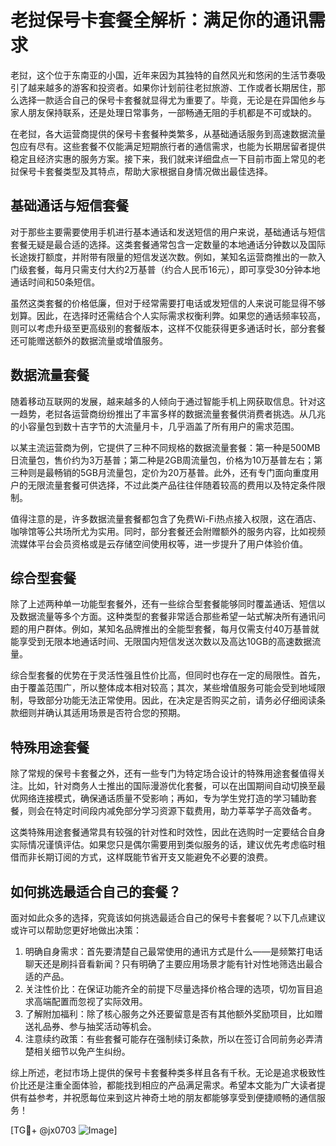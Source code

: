 # 老挝保号卡套餐全解析：满足你的通讯需求

老挝，这个位于东南亚的小国，近年来因为其独特的自然风光和悠闲的生活节奏吸引了越来越多的游客和投资者。如果你计划前往老挝旅游、工作或者长期居住，那么选择一款适合自己的保号卡套餐就显得尤为重要了。毕竟，无论是在异国他乡与家人朋友保持联系，还是处理日常事务，一部畅通无阻的手机都是不可或缺的。

在老挝，各大运营商提供的保号卡套餐种类繁多，从基础通话服务到高速数据流量包应有尽有。这些套餐不仅能满足短期旅行者的通信需求，也能为长期居留者提供稳定且经济实惠的服务方案。接下来，我们就来详细盘点一下目前市面上常见的老挝保号卡套餐类型及其特点，帮助大家根据自身情况做出最佳选择。

## 基础通话与短信套餐

对于那些主要需要使用手机进行基本通话和发送短信的用户来说，基础通话与短信套餐无疑是最合适的选择。这类套餐通常包含一定数量的本地通话分钟数以及国际长途拨打额度，并附带有限量的短信发送次数。例如，某知名运营商推出的一款入门级套餐，每月只需支付大约2万基普（约合人民币16元），即可享受30分钟本地通话时间和50条短信。

虽然这类套餐的价格低廉，但对于经常需要打电话或发短信的人来说可能显得不够划算。因此，在选择时还需结合个人实际需求权衡利弊。如果您的通话频率较高，则可以考虑升级至更高级别的套餐版本，这样不仅能获得更多通话时长，部分套餐还可能赠送额外的数据流量或增值服务。

## 数据流量套餐

随着移动互联网的发展，越来越多的人倾向于通过智能手机上网获取信息。针对这一趋势，老挝各运营商纷纷推出了丰富多样的数据流量套餐供消费者挑选。从几兆的小容量包到数十吉字节的大流量月卡，几乎涵盖了所有用户的需求范围。

以某主流运营商为例，它提供了三种不同规格的数据流量套餐：第一种是500MB日流量包，售价约为3万基普；第二种是2GB周流量包，价格为10万基普左右；第三种则是最畅销的5GB月流量包，定价为20万基普。此外，还有专门面向重度用户的无限流量套餐可供选择，不过此类产品往往伴随着较高的费用以及特定条件限制。

值得注意的是，许多数据流量套餐都包含了免费Wi-Fi热点接入权限，这在酒店、咖啡馆等公共场所尤为实用。同时，部分套餐还会附赠额外的服务内容，比如视频流媒体平台会员资格或是云存储空间使用权等，进一步提升了用户体验价值。

## 综合型套餐

除了上述两种单一功能型套餐外，还有一些综合型套餐能够同时覆盖通话、短信以及数据流量等多个方面。这种类型的套餐非常适合那些希望一站式解决所有通讯问题的用户群体。例如，某知名品牌推出的全能型套餐，每月仅需支付40万基普就能享受到无限本地通话时间、无限国内短信发送次数以及高达10GB的高速数据流量。

综合型套餐的优势在于灵活性强且性价比高，但同时也存在一定的局限性。首先，由于覆盖范围广，所以整体成本相对较高；其次，某些增值服务可能会受到地域限制，导致部分功能无法正常使用。因此，在决定是否购买之前，请务必仔细阅读条款细则并确认其适用场景是否符合您的预期。

## 特殊用途套餐

除了常规的保号卡套餐之外，还有一些专门为特定场合设计的特殊用途套餐值得关注。比如，针对商务人士推出的国际漫游优化套餐，可以在出国期间自动切换至最优网络连接模式，确保通话质量不受影响；再如，专为学生党打造的学习辅助套餐，则会在特定时间段内减免部分学习资源下载费用，助力莘莘学子高效备考。

这类特殊用途套餐通常具有较强的针对性和时效性，因此在选购时一定要结合自身实际情况谨慎评估。如果您只是偶尔需要用到类似服务的话，建议优先考虑临时租借而非长期订阅的方式，这样既能节省开支又能避免不必要的浪费。

## 如何挑选最适合自己的套餐？

面对如此众多的选择，究竟该如何挑选最适合自己的保号卡套餐呢？以下几点建议或许可以帮助您更好地做出决策：

1. 明确自身需求：首先要清楚自己最常使用的通讯方式是什么——是频繁打电话聊天还是刷抖音看新闻？只有明确了主要应用场景才能有针对性地筛选出最合适的产品。
2. 关注性价比：在保证功能齐全的前提下尽量选择价格合理的选项，切勿盲目追求高端配置而忽视了实际效用。
3. 了解附加福利：除了核心服务之外还要留意是否有其他额外奖励项目，比如赠送礼品券、参与抽奖活动等机会。
4. 注意续约政策：有些套餐可能存在强制续订条款，所以在签订合同前务必弄清楚相关细节以免产生纠纷。

综上所述，老挝市场上提供的保号卡套餐种类多样且各有千秋。无论是追求极致性价比还是注重全面体验，都能找到相应的产品满足需求。希望本文能为广大读者提供有益参考，并祝愿每位来到这片神奇土地的朋友都能够享受到便捷顺畅的通信服务！

[TG💪+ @jx0703 ![Image](https://github.com/user-attachments/assets/dbca1d08-cadb-493c-b0ec-ad6f7a83f270)]
